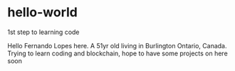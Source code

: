 # hello-world
1st step to learning code

Hello Fernando Lopes here. A 51yr old living in Burlington Ontario, Canada.
Trying to learn coding and blockchain, hope to have some projects on here soon
